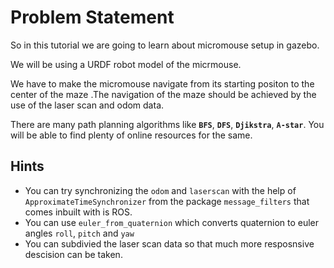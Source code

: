 # Problem Statement
So in this tutorial we are going to learn about micromouse setup in gazebo.

We will be using a URDF robot model of the micrmouse.

We have to make the micromouse navigate from its starting positon to the center of the maze .The navigation of the maze should be achieved by the use of the laser scan and odom data.

There are many path planning algorithms like **`BFS`**, **`DFS`**, **`Djikstra`**, **`A-star`**. You will be able to find plenty of online resources for the same.

## **Hints**

- You can try synchronizing the `odom` and `laserscan` with the help of 
  `ApproximateTimeSynchronizer` from the package `message_filters` that comes inbuilt with is ROS.
- You can use `euler_from_quaternion` which converts quaternion to euler     angles `roll`, `pitch` and `yaw`
- You can subdivied the laser scan data so that much more resposnsive descision can be taken.